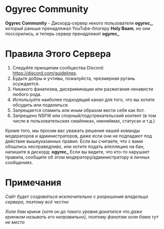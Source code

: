 # Ogyrec Community
**Ogyrec Community** - Дискорд-сервер некого пользователя **ogyrec_**, который раньше пренадлежал YouTube-блогеру **Holy Baam**, но они поссорились, и теперь сервер пренадлежит **ogyrec_**

# Правила Этого Сервера
  1. Следуйте принципам сообщества Discord: https://discord.com/guidelines.
  2. Будьте добры и учтивы, пожалуйста, чрезмерная ругань осуждается.
  3. Никакого фанатизма, дискриминации или разжигания ненависти любого рода.
  4. Используйте наиболее подходящий канал для того, что вы хотите обсудить или поделиться.
  5. Запрещается спамить или иным образом вести себя как бот.
  6. Запрещено NSFW или спорный/подстрекательский контент (в том числе в пользовательских смайликах, никнеймах, статусах и т.д.)

Кроме того, мы просим вас уважать решения нашей команды модераторов и администраторов, даже если они не подпадают под действие вышеуказанных правил. Если вы считаете, что с вами обошлись несправедливо, или хотите подать апелляцию на бан, напишите в дискорд: **ogyrec_**
Если вы видите, что кто-то нарушает правила, сообщите об этом модератору/администратору в личных сообщениях.

# Примечания
*Сайт будет создаваться исключительно с разрешения владельца сервера, поэтому всё честно*

*Холи бам кринж (хотя он до такого уровня докатился что даже кринжом называть его неправильно), поэтому фанатам холи бама тут не место*
